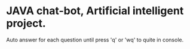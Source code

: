 
# JAVA chat-bot, Artificial intelligent project. 

Auto answer for each question until press 'q' or 'wq' to quite in console. 

 
